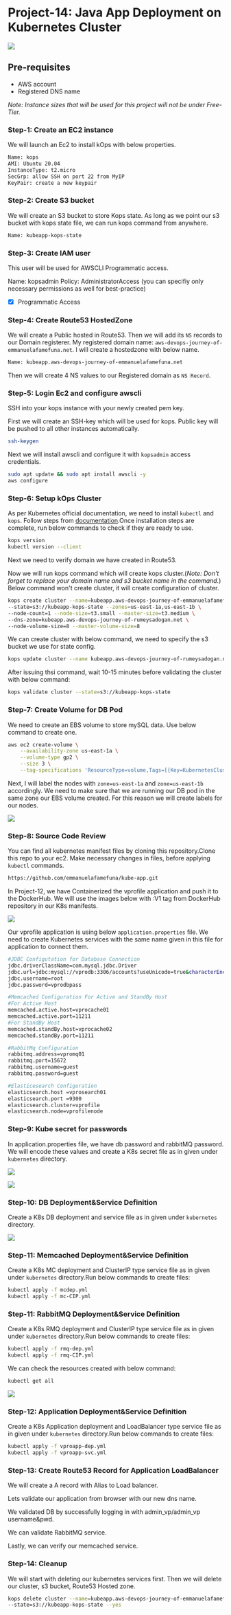 # Project-14: Java App Deployment on Kubernetes Cluster


![](img/Project-14.png)

## Pre-requisites

* AWS account
* Registered DNS name

_Note: Instance sizes that will be used for this project will not be under Free-Tier._

### Step-1: Create an EC2 instance 

We will launch an Ec2 to install kOps with below properties.
```sh
Name: kops
AMI: Ubuntu 20.04
InstanceType: t2.micro
SecGrp: allow SSH on port 22 from MyIP
KeyPair: create a new keypair
```

### Step-2: Create S3 bucket

We will create an S3 bucket to store Kops state. As long as we point our s3 bucket with kops state file, we can run kops command from anywhere.

```sh
Name: kubeapp-kops-state
```

### Step-3: Create IAM user

This user will be used for AWSCLI Programmatic access.

Name: kopsadmin
Policy: AdministratorAccess (you can specifiy only necessary permissions as well for best-practice)
- [x] Programmatic Access


### Step-4: Create Route53 HostedZone

We will create a Public hosted in Route53. Then we will add its `NS` records to our Domain registerer.
My registered domain name: `aws-devops-journey-of-emmanuelafamefuna.net`. I will create a hostedzone with below name. 

```sh
Name: kubeapp.aws-devops-journey-of-emmanuelafamefuna.net
```

Then we will create 4 NS values to our Registered domain as `NS Record`.


### Step-5: Login Ec2 and configure awscli

SSH into your kops instance with your newly created pem key.

First we will create an SSH-key which will be used for kops. Public key will be pushed to all other instances automatically.
```sh
ssh-keygen
```

Next we will install awscli and configure it with `kopsadmin` access credentials.
```sh
sudo apt update && sudo apt install awscli -y
aws configure
```

### Step-6: Setup kOps Cluster

As per Kubernetes official documentation, we need to install `kubectl` and `kops`. Follow steps from [documentation](https://kubernetes.io/docs/setup/production-environment/tools/kops/).Once installation steps are complete, run below commands to check if they are ready to use.

```sh
kops version
kubectl version --client
```

Next we  need to verify domain we have created in Route53.

Now we will run kops command which will create kops cluster.(_Note: Don't forget to replace your domain name and s3 bucket name in the command._) Below command won't create cluster, it will create configuration of cluster.
```sh
kops create cluster --name=kubeapp.aws-devops-journey-of-emmanuelafamefuna.net \
--state=s3://kubeapp-kops-state --zones=us-east-1a,us-east-1b \
--node-count=1 --node-size=t3.small --master-size=t3.medium \
--dns-zone=kubeapp.aws-devops-journey-of-rumeysadogan.net \
--node-volume-size=8 --master-volume-size=8
```

We can create cluster with below command, we need to specify the s3 bucket we use for state config.

```sh
kops update cluster --name kubeapp.aws-devops-journey-of-rumeysadogan.net --state=s3://kubeapp-kops-state --yes --admin
```

After issuing thsi command, wait 10-15 minutes before validating the cluster with below command:
```sh
kops validate cluster --state=s3://kubeapp-kops-state
```


### Step-7: Create Volume for DB Pod

We need to create an EBS volume to store mySQL data. Use below command to create one.
```sh
aws ec2 create-volume \
    --availability-zone us-east-1a \
    --volume-type gp2 \
    --size 3 \
    --tag-specifications 'ResourceType=volume,Tags=[{Key=KubernetesCluster,Value=kubeapp.aws-devops-journey-of-emmanuelafamefuna.net}]'
```

Next, I will label the nodes with `zone=us-east-1a` and `zone=us-east-1b` accordingly. We need to make sure that we are running our DB pod in the same zone our EBS volume created.
For this reason we will create labels for our nodes. 

![](img/node-labeling.png)

### Step-8: Source Code Review

You can find all kubernetes manifest files by cloning this repository.Clone this repo to your ec2. Make necessary changes in files, before applying `kubectl` commands.
```sh
https://github.com/emmanuelafamefuna/kube-app.git
```

In Project-12, we have Containerized the vprofile application and push it to the DockerHub. We will use the images below with :V1 tag from DockerHub repository in our K8s manifests.

![](img/vprofile-images.png)

Our vprofile application is using below `application.properties` file. We need to create Kubernetes services with the same name given in this file for application to connect them.
```sh
#JDBC Configutation for Database Connection
jdbc.driverClassName=com.mysql.jdbc.Driver
jdbc.url=jdbc:mysql://vprodb:3306/accounts?useUnicode=true&characterEncoding=UTF-8&zeroDateTimeBehavior=convertToNull
jdbc.username=root
jdbc.password=vprodbpass

#Memcached Configuration For Active and StandBy Host
#For Active Host
memcached.active.host=vprocache01
memcached.active.port=11211
#For StandBy Host
memcached.standBy.host=vprocache02
memcached.standBy.port=11211

#RabbitMq Configuration
rabbitmq.address=vpromq01
rabbitmq.port=15672
rabbitmq.username=guest
rabbitmq.password=guest

#Elasticesearch Configuration
elasticsearch.host =vprosearch01
elasticsearch.port =9300
elasticsearch.cluster=vprofile
elasticsearch.node=vprofilenode
```

### Step-9: Kube secret for passwords

In application.properties file, we have db password and rabbitMQ password. We will encode these values and create a K8s secret file as in given under `kubernetes` directory.

![](img/encode-pwd.png)

![](img/secret-created.png)

### Step-10: DB Deployment&Service Definition

Create a K8s DB deployment and service file as in given under `kubernetes` directory.

![](img/db-created.png)

### Step-11: Memcached Deployment&Service Definition

Create a K8s MC deployment and ClusterIP type service file as in given under `kubernetes` directory.Run below commands to create files:
```sh
kubectl apply -f mcdep.yml
kubectl apply -f mc-CIP.yml
```

### Step-11: RabbitMQ Deployment&Service Definition

Create a K8s RMQ deployment and ClusterIP type service file as in given under `kubernetes` directory.Run below commands to create files:
```sh
kubectl apply -f rmq-dep.yml
kubectl apply -f rmq-CIP.yml
```

We can check the resources created with below command:
```sh
kubectl get all
```

![](img/get-all-except-app.png)

### Step-12: Application Deployment&Service Definition

Create a K8s Application deployment and LoadBalancer type service file as in given under `kubernetes` directory.Run below commands to create files:
```sh
kubectl apply -f vproapp-dep.yml
kubectl apply -f vproapp-svc.yml
```

### Step-13: Create Route53 Record for Application LoadBalancer

We will create a A record with Alias to Load balancer.

Lets validate our application from browser with our new dns name.

We validated DB by successfully logging in with admin_vp/admin_vp username&pwd.

We can validate RabbitMQ service.

Lastly, we can verify our memcached service.

### Step-14: Cleanup 

We will start with deleting our kubernetes services first. Then we will delete our cluster, s3 bucket, Route53 Hosted zone.
```sh
kops delete cluster --name=kubeapp.aws-devops-journey-of-emmanuelafamefuna.net \
--state=s3://kubeapp-kops-state --yes
```





